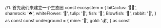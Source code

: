 //1. 首先我们来建立一个生态圈
const ecosystem = {
biCactus: '🌵🌵',
shamrock: '☘️',
whiteFlower: '🌸',
tulip: '🌷',
fish: '🐠',
Blowfish: '🐡',
rabbit: '🐰',
} as const
const underground = {
mine: '🧱',
gold: '💰',
} as const
